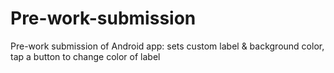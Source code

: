 # Pre-work-submission
Pre-work submission of Android app: sets custom label &amp; background color, tap a button to change color of label
